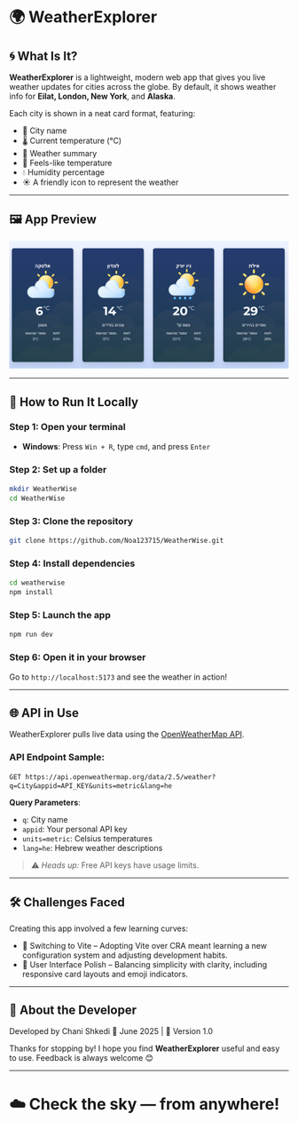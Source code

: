 # 🌍 WeatherExplorer

## 🌀 What Is It?

**WeatherExplorer** is a lightweight, modern web app that gives you live weather updates for cities across the globe.
By default, it shows weather info for **Eilat, London, New York**, and **Alaska**.

Each city is shown in a neat card format, featuring:

* 🌆 City name
* 🌡️ Current temperature (°C)
* 📄 Weather summary 
* 🫅 Feels-like temperature
* 💧 Humidity percentage
* ☀️ A friendly icon to represent the weather

---

## 🖼️ App Preview

![Screenshot](https://github.com/ChaniChalamish/WeatherExplorer/blob/main/public/Screenshots/screenshot.png)


---

## 🚀 How to Run It Locally

### Step 1: Open your terminal

* **Windows**: Press `Win + R`, type `cmd`, and press `Enter`
  
### Step 2: Set up a folder

```bash
mkdir WeatherWise
cd WeatherWise
```

### Step 3: Clone the repository

```bash
git clone https://github.com/Noa123715/WeatherWise.git
```

### Step 4: Install dependencies

```bash
cd weatherwise
npm install
```

### Step 5: Launch the app

```bash
npm run dev
```

### Step 6: Open it in your browser

Go to `http://localhost:5173` and see the weather in action!

---

## 🌐 API in Use

WeatherExplorer pulls live data using the [OpenWeatherMap API](https://openweathermap.org/current).

### API Endpoint Sample:

```
GET https://api.openweathermap.org/data/2.5/weather?q=City&appid=API_KEY&units=metric&lang=he
```

**Query Parameters**:

* `q`: City name
* `appid`: Your personal API key
* `units=metric`: Celsius temperatures
* `lang=he`: Hebrew weather descriptions

> ⚠️ *Heads up:* Free API keys have usage limits.

---

## 🛠️ Challenges Faced

Creating this app involved a few learning curves:

* 🧰 Switching to Vite – Adopting Vite over CRA meant learning a new configuration system and adjusting development habits.
* 🌟 User Interface Polish – Balancing simplicity with clarity, including responsive card layouts and emoji indicators.

---

## 👤 About the Developer

Developed by Chani Shkedi
📅 June 2025 | 🌱 Version 1.0

Thanks for stopping by!
I hope you find **WeatherExplorer** useful and easy to use. Feedback is always welcome 😊

---

# ☁️ Check the sky — from anywhere!
